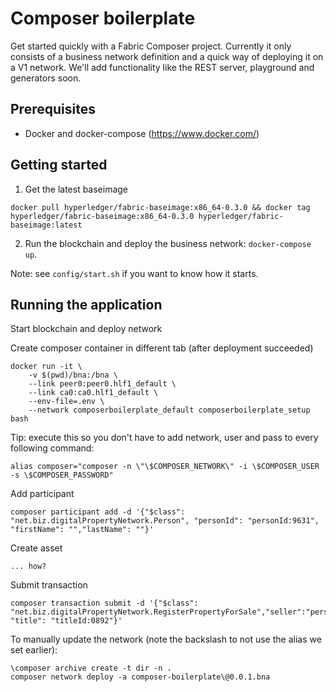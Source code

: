 # Composer boilerplate
Get started quickly with a Fabric Composer project. Currently it only consists of a business network definition and a 
quick way of deploying it on a V1 network. We'll add functionality like the REST server, playground and generators soon. 

## Prerequisites
- Docker and docker-compose (https://www.docker.com/)  

## Getting started  
1. Get the latest baseimage
```console
docker pull hyperledger/fabric-baseimage:x86_64-0.3.0 && docker tag hyperledger/fabric-baseimage:x86_64-0.3.0 hyperledger/fabric-baseimage:latest
```
2. Run the blockchain and deploy the business network: `docker-compose up`.  
  
Note: see `config/start.sh` if you want to know how it starts.

## Running the application
Start blockchain and deploy network  

Create composer container in different tab (after deployment succeeded)
```console
docker run -it \
    -v $(pwd)/bna:/bna \
    --link peer0:peer0.hlf1_default \
    --link ca0:ca0.hlf1_default \
    --env-file=.env \
    --network composerboilerplate_default composerboilerplate_setup bash
```
Tip: execute this so you don't have to add network, user and pass to every following command:  
```console
alias composer="composer -n \"\$COMPOSER_NETWORK\" -i \$COMPOSER_USER -s \$COMPOSER_PASSWORD"
```

Add participant  
```console
composer participant add -d '{"$class": "net.biz.digitalPropertyNetwork.Person", "personId": "personId:9631", "firstName": "","lastName": ""}'
```

Create asset  
```console
... how?
```

Submit transaction  
```console
composer transaction submit -d '{"$class": "net.biz.digitalPropertyNetwork.RegisterPropertyForSale","seller":"personId:9631", "title": "titleId:0892"}'
```

To manually update the network (note the backslash to not use the alias we set earlier):
```console
\composer archive create -t dir -n .
composer network deploy -a composer-boilerplate\@0.0.1.bna
```